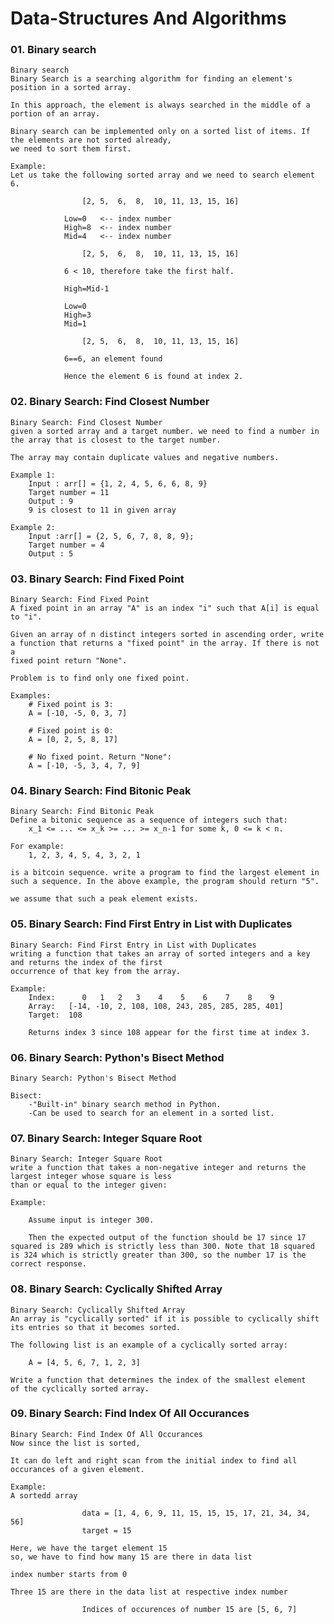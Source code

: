 # Data-Structures And Algorithms


### 01. Binary search

    Binary search
    Binary Search is a searching algorithm for finding an element's position in a sorted array.

    In this approach, the element is always searched in the middle of a portion of an array.

    Binary search can be implemented only on a sorted list of items. If the elements are not sorted already, 
    we need to sort them first.

    Example:
    Let us take the following sorted array and we need to search element 6.

                    [2,	5,	6,	8,	10,	11,	13,	15,	16]

                Low=0   <-- index number
                High=8  <-- index number
                Mid=4   <-- index number 

                    [2,	5,	6,	8,	10,	11,	13,	15,	16]

                6 < 10, therefore take the first half.

                High=Mid-1

                Low=0
                High=3 
                Mid=1

                    [2,	5,	6,	8,	10,	11,	13,	15,	16]

                6==6, an element found

                Hence the element 6 is found at index 2.

### 02. Binary Search: Find Closest Number

    Binary Search: Find Closest Number
    given a sorted array and a target number. we need to find a number in the array that is closest to the target number.

    The array may contain duplicate values and negative numbers.

    Example 1:
        Input : arr[] = {1, 2, 4, 5, 6, 6, 8, 9}
        Target number = 11
        Output : 9
        9 is closest to 11 in given array

    Example 2:
        Input :arr[] = {2, 5, 6, 7, 8, 8, 9};
        Target number = 4
        Output : 5

### 03. Binary Search: Find Fixed Point

    Binary Search: Find Fixed Point
    A fixed point in an array "A" is an index "i" such that A[i] is equal to "i".

    Given an array of n distinct integers sorted in ascending order, write a function that returns a "fixed point" in the array. If there is not a 
    fixed point return "None".

    Problem is to find only one fixed point.

    Examples:
        # Fixed point is 3:
        A = [-10, -5, 0, 3, 7]

        # Fixed point is 0:
        A = [0, 2, 5, 8, 17]

        # No fixed point. Return "None":
        A = [-10, -5, 3, 4, 7, 9]

### 04. Binary Search: Find Bitonic Peak

    Binary Search: Find Bitonic Peak
    Define a bitonic sequence as a sequence of integers such that:
        x_1 <= ... <= x_k >= ... >= x_n-1 for some k, 0 <= k < n.

    For example:
        1, 2, 3, 4, 5, 4, 3, 2, 1

    is a bitcoin sequence. write a program to find the largest element in
    such a sequence. In the above example, the program should return "5".

    we assume that such a peak element exists.

### 05. Binary Search: Find First Entry in List with Duplicates

    Binary Search: Find First Entry in List with Duplicates
    writing a function that takes an array of sorted integers and a key and returns the index of the first 
    occurrence of that key from the array.

    Example:
        Index:      0   1   2   3    4    5    6    7    8    9
        Array:   [-14, -10, 2, 108, 108, 243, 285, 285, 285, 401]
        Target:  108

        Returns index 3 since 108 appear for the first time at index 3.

### 06. Binary Search: Python's Bisect Method

    Binary Search: Python's Bisect Method

    Bisect:
        -"Built-in" binary search method in Python.
        -Can be used to search for an element in a sorted list.

### 07. Binary Search: Integer Square Root

    Binary Search: Integer Square Root
    write a function that takes a non-negative integer and returns the largest integer whose square is less 
    than or equal to the integer given:

    Example:

        Assume input is integer 300.
            
        Then the expected output of the function should be 17 since 17 squared is 289 which is strictly less than 300. Note that 18 squared is 324 which is strictly greater than 300, so the number 17 is the correct response.

### 08. Binary Search: Cyclically Shifted Array

    Binary Search: Cyclically Shifted Array
    An array is "cyclically sorted" if it is possible to cyclically shift
    its entries so that it becomes sorted.

    The following list is an example of a cyclically sorted array:

        A = [4, 5, 6, 7, 1, 2, 3]

    Write a function that determines the index of the smallest element
    of the cyclically sorted array.

### 09. Binary Search: Find Index Of All Occurances

    Binary Search: Find Index Of All Occurances
    Now since the list is sorted,
    
    It can do left and right scan from the initial index to find all occurances of a given element.

    Example:
    A sortedd array

                    data = [1, 4, 6, 9, 11, 15, 15, 15, 17, 21, 34, 34, 56]
                    target = 15

    Here, we have the target element 15
    so, we have to find how many 15 are there in data list

    index number starts from 0

    Three 15 are there in the data list at respective index number

                    Indices of occurences of number 15 are [5, 6, 7] 
